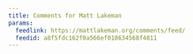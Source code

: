 ```yaml
---
title: Comments for Matt Lakeman
params:
  feedlink: https://mattlakeman.org/comments/feed/
  feedid: a8f5fdc162f0a566ef018634568f4811
---
```

